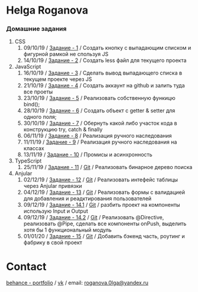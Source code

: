 # Helga Roganova
### Домашние задания
1. CSS
    1. 09/10/19 / [Задание - 1](https://fo-ox.github.io/1/) / Создать кнопку с выпадающим списком и фигурной рамкой не спользуя JS
    2. 14/10/19 / [Задание - 2](https://fo-ox.github.io/2/styles.less) / Создать less файл для текущего проекта
2. JavaScript
    1. 16/10/19 / [Задание - 3](https://fo-ox.github.io/3/) / Сделать вывод выпадающего списка в текущем проекте через JS
    2. 21/10/19 / [Задание - 4](https://fo-ox.github.io) / Создать аккаунт на github и залить туда все проеты
    3. 23/10/19 / [Задание - 5](https://codepen.io/fo_ox/pen/NWWareb) / Реализовать собственную функицю bind();
    4. 28/10/19 / [Задание - 6](https://codepen.io/fo_ox/pen/eYYMvxG) / Создать объект с getter & setter для одного поля;
    5. 30/10/19 / [Задание - 7](https://codepen.io/fo_ox/pen/eYYMvxG) / Обернуть какой либо участок кода в конструкцию try, catch & finally
    6. 06/11/19 / [Задание - 8](https://codepen.io/fo_ox/pen/zYYLqPE) / Реализация ручного наследования
    7. 11/11/19 / [Задание - 9](https://codepen.io/fo_ox/pen/QWWVgrv) / Реализация ручного наследования на классах
    8. 13/11/19 / [Задание - 10](https://fo-ox.github.io/10/) / Промисы и асинхронность
3. TypeScript
    1. 25/11/19 / [Задание - 11](https://fo-ox.site/binary-tree) / [Git](https://github.com/Fo-ox/fo-ox.github.io/tree/master/11) / Реализовать бинарное дерево поиска
4. Anjular
    1. 02/12/19 / [Задание - 12](http://tree.fo-ox.site/?debug=%22debug%22) / [Git](https://github.com/Fo-ox/fo-ox.github.io/tree/master/12) / Реализовать интефейс таблицы через Anjular привязки
    2. 04/12/19 / [Задание - 13](http://tree.fo-ox.site/?debug=%22debug%22) / [Git](https://github.com/Fo-ox/fo-ox.github.io/tree/master/13) / Реализовать формы с валидацией для добавления и реадктирования пользователей
    3. 09/12/19 / [Задание - 14.1](http://tree.fo-ox.site/?debug=%22debug%22) / [Git](https://github.com/Fo-ox/fo-ox.github.io/tree/master/14-1) / разбить проект на компоненты использую Input и Output
    4. 09/12/19 / [Задание - 14.2](http://tree.fo-ox.site/?debug=%22debug%22) / [Git](https://github.com/Fo-ox/fo-ox.github.io/tree/master/14-2) / Реализовать @Directive, реализовать @Pipe, сделать все компоненты onPush, выделить хотя бы 1 функциональный модуль
    5. 01/01/20 / [Задание - 15](http://tree.fo-ox.site/?debug=%22debug%22) / [Git](https://github.com/Fo-ox/fo-ox.github.io/tree/master/15) / Добавить бэкенд часть, роутинг и фабрику в свой проект


# Contact
[behance - portfolio](https://www.behance.net/roganova0l482c) / [vk](https://vk.com/mekgirl) / email: roganova.0lga@yandex.ru
